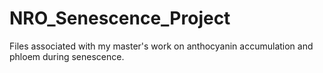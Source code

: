 # NRO_Senescence_Project
Files associated with my master's work on anthocyanin accumulation and phloem during senescence.
